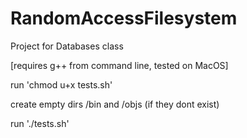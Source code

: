 # RandomAccessFilesystem

Project for Databases class

[requires g++ from command line, tested on MacOS]

run 'chmod u+x tests.sh'

create empty dirs /bin and /objs (if they dont exist)

run './tests.sh'
